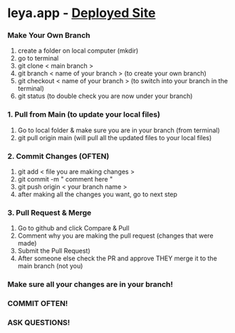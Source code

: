 # leya.app - [Deployed Site](https://angelhope.netlify.app/)

### Make Your Own Branch

1. create a folder on local computer (mkdir)
2. go to terminal
3. git clone < main branch >
4. git branch < name of your branch > (to create your own branch)
5. git checkout < name of your branch > (to switch into your branch in the terminal)
6. git status (to double check you are now under your branch)

### 1. Pull from Main (to update your local files)

1. Go to local folder & make sure you are in your branch (from terminal)
2. git pull origin main (will pull all the updated files to your local files)

### 2. Commit Changes (OFTEN)

1. git add < file you are making changes >
2. git commit -m " comment here "
3. git push origin < your branch name >
4. after making all the changes you want, go to next step

### 3. Pull Request & Merge

1. Go to github and click Compare & Pull
2. Comment why you are making the pull request (changes that were made)
3. Submit the Pull Request)
4. After someone else check the PR and approve THEY merge it to the main branch (not you)

### Make sure all your changes are in your branch!

### COMMIT OFTEN!

### ASK QUESTIONS!
